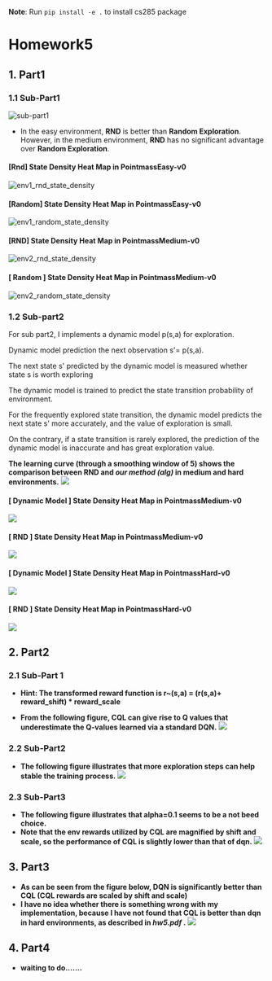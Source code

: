 **Note**: Run `pip install -e .` to install cs285 package


# Homework5


## 1. Part1


### 1.1 Sub-Part1
![sub-part1](image/part1_sub1.png)


- In the easy environment, **RND** is better than **Random Exploration**. However, in the medium environment, **RND** has no significant advantage over **Random Exploration**.


#### [Rnd] State Density Heat Map in PointmassEasy-v0
![env1_rnd_state_density](run_logs/part1_sub1/hw5_expl_q1_env1_rnd/hw5_expl_q1_env1_rnd_PointmassEasy-v0/curr_state_density.png)


#### [Random] State Density Heat Map in PointmassEasy-v0
![env1_random_state_density](run_logs/part1_sub1/hw5_expl_q1_env1_random/hw5_expl_q1_env1_random_PointmassEasy-v0/curr_state_density.png)


#### [RND] State Density Heat Map in PointmassMedium-v0
![env2_rnd_state_density](run_logs/part1_sub1/hw5_expl_q1_env2_rnd/hw5_expl_q1_env2_rnd_PointmassMedium-v0/curr_state_density.png)


#### [ Random ] State Density Heat Map in PointmassMedium-v0
![env2_random_state_density](run_logs/part1_sub1/hw5_expl_q1_env2_random/hw5_expl_q1_env2_random_PointmassMedium-v0/curr_state_density.png)


### 1.2 Sub-part2
For sub part2, I implements a dynamic model p(s,a) for exploration.

Dynamic model prediction the next observation s'= p(s,a).

The next state s' predicted by the dynamic model is measured whether state s is worth exploring

The dynamic model is trained to predict the state transition probability of environment.

For the frequently explored state transition, the dynamic model predicts the next state s' more accurately, and the value of exploration is small.

On the contrary, if a state transition is rarely explored, the prediction of the dynamic model is inaccurate and has great exploration value.


**The learning curve (through a smoothing window of 5) shows the comparison between RND and *our method (alg)* in medium and hard environments.**
![](image/part1_sub2.png)


#### [ Dynamic Model ] State Density Heat Map in PointmassMedium-v0
![](run_logs/part1_sub2/hw5_expl_q1_med_alg/hw5_expl_q1_alg_med_PointmassMedium-v0/curr_state_density.png)


#### [ RND ] State Density Heat Map in PointmassMedium-v0
![](run_logs/part1_sub2/hw5_expl_q1_med_rnd/hw5_expl_q1_rnd_med_PointmassMedium-v0/curr_state_density.png)


#### [ Dynamic Model ] State Density Heat Map in PointmassHard-v0
![](run_logs/part1_sub2/hw5_expl_q1_hard_alg/hw5_expl_q1_alg_hard_PointmassHard-v0/curr_state_density.png)


#### [ RND ] State Density Heat Map in PointmassHard-v0
![](run_logs/part1_sub2/hw5_expl_q1_hard_rnd/hw5_expl_q1_rnd_hard_PointmassHard-v0/curr_state_density.png)


## 2. Part2
### 2.1 Sub-Part 1


- **Hint: The transformed reward function is r~(s,a) = (r(s,a)+ reward_shift) * reward_scale**

- **From the following figure, CQL can give rise to Q values that underestimate the Q-values learned via a standard DQN.**
![](image/part2_sub1_Exploitation_Data_q-values.png)


### 2.2 Sub-Part2
- **The following figure illustrates that more exploration steps can help stable the training process.**
![](image/part2_sub2_Eval_AverageReturn.png)


### 2.3 Sub-Part3
- **The following figure illustrates that alpha=0.1 seems to be a not beed choice.**
- **Note that the env rewards utilized by CQL are magnified by shift and scale, so the performance of CQL is slightly lower than that of dqn.**
![](image/part2_sub3_Eval_AverageReturn.png)


## 3. Part3
- **As can be seen from the figure below, DQN is significantly better than CQL (CQL rewards are scaled by shift and scale)**
- **I have no idea whether there is something wrong with my implementation, because I have not found that CQL is better than dqn in hard environments, as described in *hw5.pdf* .**
![](image/part3_Eval_AverageReturn.png)


## 4. Part4
- **waiting to do.......**
